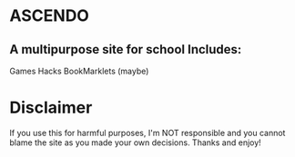 # ASCENDO

A multipurpose site for school
Includes:
-
Games
Hacks
BookMarklets (maybe)

# Disclaimer
If you use this for harmful purposes, I'm NOT responsible and you cannot blame the site as you made your own decisions.
Thanks and enjoy!
